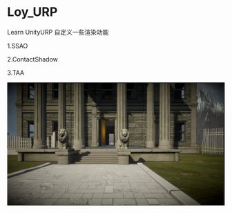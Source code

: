 # Loy_URP
 Learn UnityURP 自定义一些渲染功能

1.SSAO

2.ContactShadow

3.TAA

![Image text](https://github.com/AHappyFun/Loy_URP/blob/main/readme/scene.jpg)
